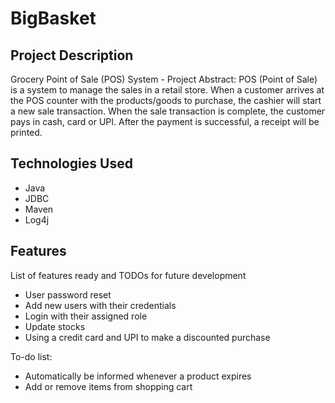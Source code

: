 # BigBasket

## Project Description

Grocery Point of Sale (POS) System - Project Abstract: POS (Point of Sale) is a system to manage the sales in a retail store. When a customer arrives at the POS counter with the products/goods to purchase, the cashier will start a new sale transaction. When the sale transaction is complete, the customer pays in cash, card or UPI. After the payment is successful, a receipt will be printed. 

## Technologies Used

* Java 
* JDBC
* Maven
* Log4j

## Features

List of features ready and TODOs for future development
* User password reset
* Add new users with their credentials 
* Login with their assigned role
* Update stocks
* Using a credit card and UPI to make a discounted purchase

To-do list:
* Automatically be informed whenever a product expires
* Add or remove items from shopping cart


